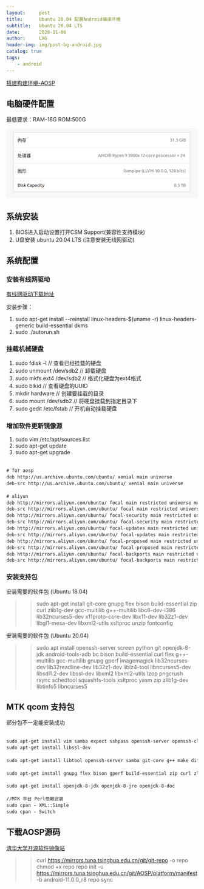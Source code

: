 ```yaml
---
layout:     post
title:      Ubuntu 20.04 配置Android编译环境
subtitle:   Ubuntu 20.04 LTS
date:       2020-11-06
author:     LXG
header-img: img/post-bg-android.jpg
catalog: true
tags:
    - android
---
```


[搭建构建环境-AOSP](https://source.android.google.cn/setup/build/initializing)

## 电脑硬件配置

最低要求：RAM-16G ROM:500G

![推荐硬件配置](/images/ubuntu_hardware_config.png)

## 系统安装

1. BIOS进入启动设置打开CSM Support(兼容性支持模块)
2. U盘安装 ubuntu 20.04 LTS  (注意安装无线网驱动)

## 系统配置

### 安装有线网驱动

[有线网驱动下载地址](https://www.realtek.com/en/component/zoo/category/network-interface-controllers-10-100-1000m-gigabit-ethernet-pci-express-software)

安装步骤：

1. sudo apt-get install --reinstall linux-headers-$(uname -r) linux-headers-generic build-essential dkms
2. sudo ./autorun.sh

### 挂载机械硬盘

1. sudo fdisk -l                                // 查看已经挂载的硬盘
2. sudo unmount /dev/sdb2                       // 卸载硬盘
3. sudo mkfs.ext4 /dev/sdb2                     // 格式化硬盘为ext4格式
4. sudo blkid                                   // 查看硬盘的UUID
5. mkdir hardware                               // 创建要挂载的目录
6. sudo mount /dev/sdb2                         // 将硬盘挂载到指定目录下
7. sudo gedit /etc/fstab                        // 开机自动挂载硬盘

### 增加软件更新镜像源

1. sudo vim /etc/apt/sources.list
2. sudo apt-get update
3. sudo apt-get upgrade

```txt

# for aosp
deb http://us.archive.ubuntu.com/ubuntu/ xenial main universe
deb-src http://us.archive.ubuntu.com/ubuntu/ xenial main universe

# aliyun
deb http://mirrors.aliyun.com/ubuntu/ focal main restricted universe multiverse
deb-src http://mirrors.aliyun.com/ubuntu/ focal main restricted universe multiverse
deb http://mirrors.aliyun.com/ubuntu/ focal-security main restricted universe multiverse
deb-src http://mirrors.aliyun.com/ubuntu/ focal-security main restricted universe multiverse
deb http://mirrors.aliyun.com/ubuntu/ focal-updates main restricted universe multiverse
deb-src http://mirrors.aliyun.com/ubuntu/ focal-updates main restricted universe multiverse
deb http://mirrors.aliyun.com/ubuntu/ focal-proposed main restricted universe multiverse
deb-src http://mirrors.aliyun.com/ubuntu/ focal-proposed main restricted universe multiverse
deb http://mirrors.aliyun.com/ubuntu/ focal-backports main restricted universe multiverse
deb-src http://mirrors.aliyun.com/ubuntu/ focal-backports main restricted universe multiverse

```

### 安装支持包

安装需要的软件包 (Ubuntu 18.04)

>> sudo apt-get install git-core gnupg flex bison build-essential zip curl zlib1g-dev gcc-multilib g++-multilib libc6-dev-i386 lib32ncurses5-dev x11proto-core-dev libx11-dev lib32z1-dev libgl1-mesa-dev libxml2-utils xsltproc unzip fontconfig


安装需要的软件包 (Ubuntu 20.04)

>> sudo apt install openssh-server screen python git openjdk-8-jdk android-tools-adb bc bison build-essential curl flex g++-multilib gcc-multilib gnupg gperf imagemagick lib32ncurses-dev lib32readline-dev lib32z1-dev  liblz4-tool libncurses5-dev libsdl1.2-dev libssl-dev libxml2 libxml2-utils lzop pngcrush rsync schedtool squashfs-tools xsltproc yasm zip zlib1g-dev libtinfo5 libncurses5

## MTK qcom 支持包

部分包不一定能安装成功

```txt

sudo apt-get install vim samba expect sshpass openssh-server openssh-client
sudo apt-get install libssl-dev

sudo apt-get install libtool openssh-server samba git-core g++ make diffstat texi2html texinfo subversion gawk chrpath libsm6 libxrender1 libfontconfig1 lzop libxml-sax-expat-perl python3-xlrd python-xlrd-docs tofrodos xsltproc

sudo apt-get install gnupg flex bison gperf build-essential zip curl zlib1g-dev libc6-dev lib32ncurses5-dev lib32z1 lib32ncurses5 x11proto-core-dev libx11-dev libreadline-gplv2-dev lib32z1-dev libgl1-mesa-dev g++-multilib binutils-mingw-w64 tofrodos python-markdown libxml2-utils xsltproc genisoimage python-imaging bc liblz4-tool

sudo apt-get install openjdk-8-jdk openjdk-8-jre openjdk-8-doc

//MTK 平台 Perl依赖安装
sudo cpan - XML::Simple
sudo cpan - Switch

```

## 下载AOSP源码

[清华大学开源软件镜像站](https://mirrors.tuna.tsinghua.edu.cn/help/AOSP/)

>> curl https://mirrors.tuna.tsinghua.edu.cn/git/git-repo -o repo
>> chmod +x repo
>> repo init -u https://mirrors.tuna.tsinghua.edu.cn/git/AOSP/platform/manifest -b android-11.0.0_r8
>> repo sync






